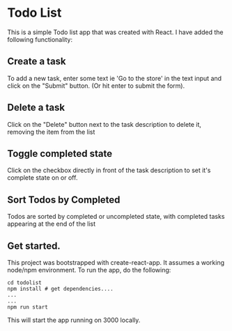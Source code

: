 # Todo List

This is a simple Todo list app that was created with React. I have added the following functionality:

## Create a task
To add a new task, enter some text ie 'Go to the store' in the text input and click on the "Submit" button. (Or hit enter to submit the form).

## Delete a task
Click on the "Delete" button next to the task description to delete it, removing the item from the list

## Toggle completed state
Click on the checkbox directly in front of the task description to set it's complete state on or off. 

## Sort Todos by Completed
Todos are sorted by completed or uncompleted state, with completed tasks appearing at the end of the list

## Get started. 
This project was bootstrapped with create-react-app. It assumes a working node/npm environment. To run the app, do the following:

```
cd todolist
npm install # get dependencies....
...
...
npm run start
```

This will start the app running on 3000 locally.
